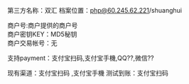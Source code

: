 第三方名称：双汇
档案位置：php@60.245.62.221/shuanghui
 
商户号:商户提供的商户号  
商户密钥KEY：MD5秘钥  
商户交易帐号：无  
 
支持payment：支付宝扫码,支付宝手機,QQ??,微信?? 
  
现有渠道：支付宝扫码 ,支付宝手機
测试到账：支付宝扫码 